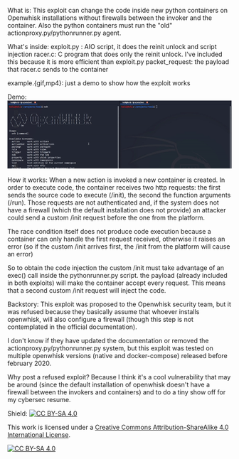 What is:
This exploit can change the code inside new python containers on Openwhisk
installations without firewalls between the invoker and the container.
Also the python containers must run the "old" actionproxy.py/pythonrunner.py
agent.

What's inside:
exploit.py : AIO script, it does the reinit unlock and script injection
racer.c: C program that does only the reinit unlock. I've included this because
it is more efficient than exploit.py
packet_request: the payload that racer.c sends to the container

example.{gif,mp4}: just a demo to show how the exploit works

Demo:
![](example.gif)

How it works:
When a new action is invoked a new container is created. In order to execute
code, the container receives two http requests: the first sends the source
code to execute (/init), the second the function arguments (/run).
Those requests are not authenticated and, if the system does not have a 
firewall (which the default installation does not provide) an attacker could
send a custom /init request before the one from the platform.

The race condition itself does not produce code execution because a container
can only handle the first request received, otherwise it raises an error
(so if the custom /init arrives first, the /init from the platform will 
cause an error)

So to obtain the code injection the custom /init must take advantage of
an exec() call inside the pythonrunner.py script. the payload (already
included in both exploits) will make the container accept every request.
This means that a second custom /init request will inject the code.

Backstory:
This exploit was proposed to the Openwhisk security team, but it was
refused because they basically assume that whoever installs openwhisk, 
will also configure a firewall (though this step is not contemplated
in the official documentation).

I don't know if they have updated the documentation or removed the 
actionproxy.py/pythonrunner.py system, but this exploit was tested on multiple
openwhisk versions (native and docker-compose) released before february 2020.

Why post a refused exploit? Because I think it's a cool vulnerability that
may be around (since the default installation of openwhisk doesn't have
a firewall between the invokers and containers) and to do a tiny show off 
for my cybersec resume.

Shield: [![CC BY-SA 4.0][cc-by-sa-shield]][cc-by-sa]

This work is licensed under a [Creative Commons Attribution-ShareAlike 4.0
International License][cc-by-sa].

[![CC BY-SA 4.0][cc-by-sa-image]][cc-by-sa]

[cc-by-sa]: http://creativecommons.org/licenses/by-sa/4.0/
[cc-by-sa-image]: https://licensebuttons.net/l/by-sa/4.0/88x31.png
[cc-by-sa-shield]: https://img.shields.io/badge/License-CC%20BY--SA%204.0-lightgrey.svg
